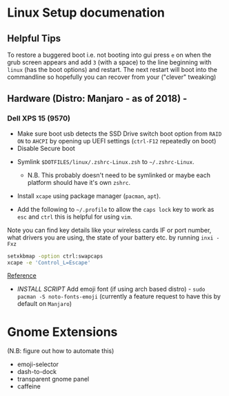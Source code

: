 # Linux Setup documenation

Helpful Tips
---

To restore a buggered boot i.e. not booting into gui
press `e` on when the grub screen appears and add `3` (with a 
space) to the line beginning with `linux` (has the boot options)
and restart. The next restart will boot into the commandline so
hopefully you can recover from your ("clever" tweaking)

## Hardware (Distro: Manjaro - as of 2018) -
### Dell XPS 15 (9570)
* Make sure boot usb detects the SSD Drive switch
boot option from `RAID ON` to `AHCPI` by opening up
UEFI settings (`ctrl-F12` repeatedly on boot)
* Disable Secure boot

- Symlink `$DOTFILES/linux/.zshrc-Linux.zsh` to `~/.zshrc-Linux`.

  - N.B. This probably doesn't need to be symlinked or maybe each platform should have it's own `zshrc`.

- Install `xcape` using package manager (`pacman`, `apt`).
- Add the following to `~/.profile` to allow the `caps lock` key to work as `esc` and `ctrl` this is helpful for using `vim`.


Note you can find key details like your wireless cards IF or port number, what drivers you are
using, the state of your battery etc. by running `inxi -Fxz`
```sh
setxkbmap -option ctrl:swapcaps
xcape -e 'Control_L=Escape'
```

[Reference](https://www.reddit.com/r/linux/comments/5h63js/anyway_to_remap_caps_lock_to_be_both_escape_and/)

- *INSTALL SCRIPT* Add emoji font (if using arch based distro) - `sudo pacman -S noto-fonts-emoji` (currently a feature request to have this by default on `Manjaro`)

Gnome Extensions
===
(N.B: figure out how to automate this)
* emoji-selector
* dash-to-dock
* transparent gnome panel
* caffeine
